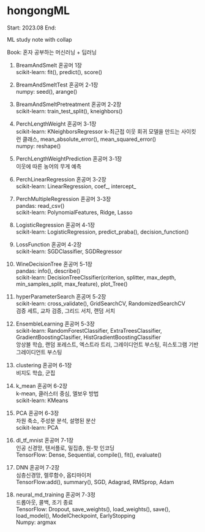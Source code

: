 # hongongML

Start: 2023.08
End:

ML study note with collap

Book: 혼자 공부하는 머신러닝 + 딥러닝

1. BreamAndSmelt 혼공머 1장
  <br/>scikit-learn: fit(), predict(), score()

2. BreamAndSmeltTest 혼공머 2-1장
  <br/>numpy: seed(), arange()

3. BreamAndSmeltPretreatment 혼공머 2-2장
  <br/>scikit-learn: train_test_split(), kneighbors()

4. PerchLengthWeight 혼공머 3-1장
  <br/>scikit-learn: KNeighborsRegressor k-최근접 이웃 회귀 모델을 만드는 사이킷런 클래스, mean_absolute_error(), mean_squared_error()
  <br/>numpy: reshape()

4. PerchLengthWeightPrediction 혼공머 3-1장
   <br/>이웃에 따른 농어의 무게 예측

6. PerchLinearRegression 혼공머 3-2장
   <br/>scikit-learn: LinearRegression, coef_, intercept_

7. PerchMultipleRegression 혼공머 3-3장
   <br/>pandas: read_csv()
   <br/>scikit-learn: PolynomialFeatures, Ridge, Lasso

8. LogisticRegression 혼공머 4-1장
   <br/>scikit-learn: LogisticRegression, predict_praba(), decision_function()

9. LossFunction 혼공머 4-2장
   <br/>scikit-learn: SGDClassifier, SGDRegressor

10. WineDecisionTree 혼공머 5-1장
   <br/>pandas: info(), describe()
   <br/>scikit-learn: DecisionTreeClssifier(criterion, splitter, max_depth, min_samples_split, max_feature), plot_Tree()

11. hyperParameterSearch 혼공머 5-2장
   <br/>scikit-learn: cross_validate(), GridSearchCV, RandomizedSearchCV
   <br/>검증 세트, 교차 검증, 그리드 서치, 랜덤 서치

12. EnsembleLearning 혼공머 5-3장
   <br/>scikit-learn: RandomForestClassifier, ExtraTreesClassifier, GradientBoostingClasifier, HistGradientBoostingClassifier
   <br/>앙상블 학습, 랜덤 포레스트, 엑스트라 트리, 그레이디언트 부스팅, 히스토그램 기반 그레이디언트 부스팅

13. clustering 혼공머 6-1장
   <br/>비지도 학습, 군집

14. k_mean 혼공머 6-2장
   <br/>k-mean, 클러스터 중심, 엘보우 방법
   <br/>scikit-learn: KMeans

16. PCA 혼공머 6-3장
   <br/>차원 축소, 주성분 분석, 설명된 분산
   <br/>scikit-learn: PCA

17. dl_tf_mnist 혼공머 7-1장
   <br/>인공 신경망, 텐서플로, 밀집층, 원-핫 인코딩
   <br/>TensorFlow: Dense, Sequential, compile(), fit(), evaluate()

18. DNN 혼공머 7-2장
   <br/>심층신경망, 렐루함수, 옵티마이저
   <br/>TensorFlow:add(), summary(), SGD, Adagrad, RMSprop, Adam

19. neural_md_training 혼공머 7-3정
   <br/>드롭아웃, 콜백, 조기 종료
   <br/>TensorFlow: Dropout, save_weights(), load_weights(), save(), load_model(), ModelCheckpoint, EarlyStopping
   <br/>Numpy: argmax

